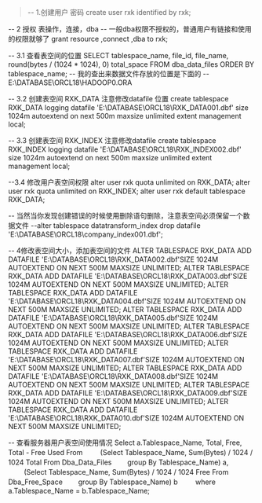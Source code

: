 >-- 1.创建用户 密码
create user rxk identified by rxk;
>
-- 2 授权 表操作，连接，dba
-- 一般dba权限不授权的，普通用户有链接和使用的权限就够了
grant resource ,connect ,dba to rxk;
>
-- 3.1 查看表空间的位置
SELECT tablespace_name, 
file_id, 
file_name, 
round(bytes / (1024 * 1024), 0) total_space 
FROM dba_data_files 
ORDER BY tablespace_name; 
-- 我的查出来数据文件存放的位置是下面的
-- E:\DATABASE\ORCL18\HADOOP0.ORA
>
-- 3.2 创建表空间 RXK_DATA 注意修改datafile 位置
create tablespace RXK_DATA 
logging 
datafile 'E:\DATABASE\ORCL18\RXK_DATA001.dbf' 
size 1024m 
autoextend on 
next 500m maxsize unlimited
extent management local; 
>
-- 3.3 创建表空间 RXK_INDEX 注意修改datafile
create tablespace RXK_INDEX
logging 
datafile 'E:\DATABASE\ORCL18\RXK_INDEX002.dbf' 
size 1024m 
autoextend on 
next 500m maxsize unlimited 
extent management local; 
>
--3.4 修改用户表空间权限
alter user rxk quota unlimited on RXK_DATA;
alter user rxk quota unlimited on RXK_INDEX;
alter user rxk default tablespace RXK_DATA;
>
-- 当然当你发现创建错误的时候使用删除语句删除，注意表空间必须保留一个数据文件
--alter tablespace datatransform_index drop datafile 'E:\DATABASE\ORCL18\company_index001.dbf';
>
-- 4修改表空间大小，添加表空间的文件
ALTER TABLESPACE RXK_DATA ADD DATAFILE 'E:\DATABASE\ORCL18\RXK_DATA002.dbf'SIZE 1024M AUTOEXTEND ON NEXT 500M MAXSIZE UNLIMITED;
ALTER TABLESPACE RXK_DATA ADD DATAFILE 'E:\DATABASE\ORCL18\RXK_DATA003.dbf'SIZE 1024M AUTOEXTEND ON NEXT 500M MAXSIZE UNLIMITED;
ALTER TABLESPACE RXK_DATA ADD DATAFILE 'E:\DATABASE\ORCL18\RXK_DATA004.dbf'SIZE 1024M AUTOEXTEND ON NEXT 500M MAXSIZE UNLIMITED;
ALTER TABLESPACE RXK_DATA ADD DATAFILE 'E:\DATABASE\ORCL18\RXK_DATA005.dbf'SIZE 1024M AUTOEXTEND ON NEXT 500M MAXSIZE UNLIMITED;
ALTER TABLESPACE RXK_DATA ADD DATAFILE 'E:\DATABASE\ORCL18\RXK_DATA006.dbf'SIZE 1024M AUTOEXTEND ON NEXT 500M MAXSIZE UNLIMITED;
ALTER TABLESPACE RXK_DATA ADD DATAFILE 'E:\DATABASE\ORCL18\RXK_DATA007.dbf'SIZE 1024M AUTOEXTEND ON NEXT 500M MAXSIZE UNLIMITED;
ALTER TABLESPACE RXK_DATA ADD DATAFILE 'E:\DATABASE\ORCL18\RXK_DATA008.dbf'SIZE 1024M AUTOEXTEND ON NEXT 500M MAXSIZE UNLIMITED;
ALTER TABLESPACE RXK_DATA ADD DATAFILE 'E:\DATABASE\ORCL18\RXK_DATA009.dbf'SIZE 1024M AUTOEXTEND ON NEXT 500M MAXSIZE UNLIMITED;
ALTER TABLESPACE RXK_DATA ADD DATAFILE 'E:\DATABASE\ORCL18\RXK_DATA010.dbf'SIZE 1024M AUTOEXTEND ON NEXT 500M MAXSIZE UNLIMITED;
>
-- 查看服务器用户表空间使用情况
Select a.Tablespace_Name, Total, Free, Total - Free Used
  From 　　 (Select Tablespace_Name, Sum(Bytes) / 1024 / 1024 Total
             From Dba_Data_Files 　　group By Tablespace_Name) a,
       　　 (Select Tablespace_Name, Sum(Bytes) / 1024 / 1024 Free
             From Dba_Free_Space 　　group By Tablespace_Name) b 　　
  where a.Tablespace_Name = b.Tablespace_Name;
